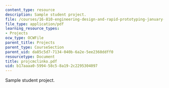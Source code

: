 ```yaml
---
content_type: resource
description: Sample student project.
file: /courses/16-810-engineering-design-and-rapid-prototyping-january-iap-2007/b17aaaa0599458c58a192c2295304097_projcmclinko.pdf
file_type: application/pdf
learning_resource_types:
- Projects
ocw_type: OCWFile
parent_title: Projects
parent_type: CourseSection
parent_uid: da85c5d7-7134-040b-6a2e-5ee2360ddff0
resourcetype: Document
title: projcmclinko.pdf
uid: b17aaaa0-5994-58c5-8a19-2c2295304097
---
```

Sample student project.

